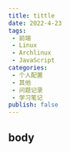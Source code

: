```yaml
---
title: tittle
date: 2022-4-23
tags:
 - 前端
 - Linux
 - Archlinux
 - JavaScript
categories:
 - 个人配置
 - 其他
 - 问题记录
 - 学习笔记
publish: false
---
```


## body